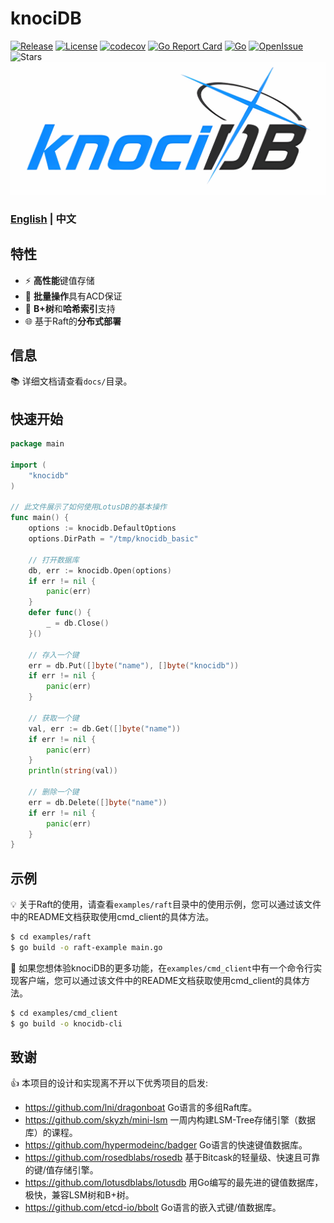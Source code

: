 # knociDB
[![Release](https://img.shields.io/github/v/release/knoci/knociDB)](https://github.com/knoci/knociDB/releases)
[![License](https://img.shields.io/github/license/knoci/knociDB)](https://github.com/knoci/knociDB/main/LICENSE)
[![codecov](https://codecov.io/gh/knoci/knociDB/graph/badge.svg?token=56I4EZVBTW)](https://codecov.io/gh/knoci/knociDB)
[![Go Report Card](https://goreportcard.com/badge/github.com/knoci/knociDB)](https://goreportcard.com/report/github.com/knoci/knociDB)
[![Go](https://github.com/knoci/knociDB/actions/workflows/go.yml/badge.svg)](https://github.com/knoci/knociDB/actions/workflows/go.yml)
[![OpenIssue](https://img.shields.io/github/issues/knoci/knociDB)](https://github.com/knoci/knociDB/issues)
![Stars](https://img.shields.io/github/stars/knoci/knociDB)
![KnociDB Logo](docs/logo.png)
### [English](README.md) | 中文

## 特性
- ⚡ **高性能**键值存储
- 🔄 **批量操作**具有ACD保证
- 🌲 **B+树**和**哈希索引**支持
- 🌐 基于Raft的**分布式部署**

## 信息
📚 详细文档请查看`docs/`目录。

## 快速开始
```go
package main

import (
	"knocidb"
)

// 此文件展示了如何使用LotusDB的基本操作
func main() {
	options := knocidb.DefaultOptions
	options.DirPath = "/tmp/knocidb_basic"

	// 打开数据库
	db, err := knocidb.Open(options)
	if err != nil {
		panic(err)
	}
	defer func() {
		_ = db.Close()
	}()

	// 存入一个键
	err = db.Put([]byte("name"), []byte("knocidb"))
	if err != nil {
		panic(err)
	}

	// 获取一个键
	val, err := db.Get([]byte("name"))
	if err != nil {
		panic(err)
	}
	println(string(val))

	// 删除一个键
	err = db.Delete([]byte("name"))
	if err != nil {
		panic(err)
	}
}
```

## 示例
💡 关于Raft的使用，请查看`examples/raft`目录中的使用示例，您可以通过该文件中的README文档获取使用cmd_client的具体方法。
```bash
$ cd examples/raft
$ go build -o raft-example main.go
```
🔆 如果您想体验knociDB的更多功能，在`examples/cmd_client`中有一个命令行实现客户端，您可以通过该文件中的README文档获取使用cmd_client的具体方法。
```bash
$ cd examples/cmd_client
$ go build -o knocidb-cli
```

## 致谢
👍️ 本项目的设计和实现离不开以下优秀项目的启发:
- https://github.com/lni/dragonboat Go语言的多组Raft库。
- https://github.com/skyzh/mini-lsm 一周内构建LSM-Tree存储引擎（数据库）的课程。
- https://github.com/hypermodeinc/badger Go语言的快速键值数据库。
- https://github.com/rosedblabs/rosedb 基于Bitcask的轻量级、快速且可靠的键/值存储引擎。
- https://github.com/lotusdblabs/lotusdb 用Go编写的最先进的键值数据库，极快，兼容LSM树和B+树。
- https://github.com/etcd-io/bbolt Go语言的嵌入式键/值数据库。